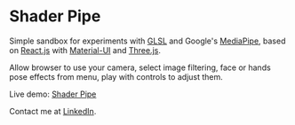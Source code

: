 # Shader Pipe

Simple sandbox for experiments with [GLSL](https://www.khronos.org/opengl/wiki/Core_Language_(GLSL)) and Google's [MediaPipe](https://mediapipe.dev/), based on [React.js](https://reactjs.org/) with [Material-UI](https://material-ui.com/) and [Three.js](https://threejs.org/).
               
Allow browser to use your camera, select image filtering, face or hands pose effects from menu, play with controls to adjust them.

Live demo: [Shader Pipe](https://virtualkiln.ru/)

Contact me at [LinkedIn](https://www.linkedin.com/in/sergey-yanenko-57b21a96/).
